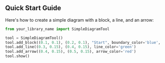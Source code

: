## Quick Start Guide

Here's how to create a simple diagram with a block, a line, and an arrow:

```python
from your_library_name import SimpleDiagramTool

tool = SimpleDiagramTool()
tool.add_block((0.1, 0.1), (0.2, 0.1), "Start", boundary_color='blue', text_size=12)
tool.add_line((0.3, 0.15), (0.4, 0.15), line_color='green')
tool.add_arrow((0.4, 0.15), (0.5, 0.15), arrow_color='red')
tool.show()
```
